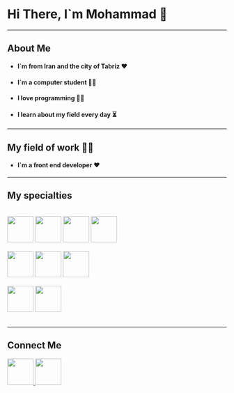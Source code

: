 <h1>Hi There, I`m Mohammad 👋</h2>

<hr>

<h2>About Me</h2>

- <h4>I`m from Iran and the city of Tabriz ❤</h4>
- <h4>I`m a computer student 👨‍🎓</h4>
- <h4>I love programming 👨‍💻</h4>
- <h4>I learn about my field every day ⏳</h4>

<hr>

<h2>My field of work 👨‍💻</h2>

- <h4>I`m a front end developer ❤</h4>

<hr>

<h2>My specialties</h2>

<br>

<div width="100%">

  <div>
    <img src="https://github.com/mmd-web/mmd-web/blob/main/img/icons8-js-96.png?raw=true" width="60px" />
    <img src="https://github.com/mmd-web/mmd-web/blob/main/img/icons8-react-a-javascript-library-for-building-user-interfaces-96.png?raw=true" width="60px" />
    <img src="https://github.com/mmd-web/mmd-web/blob/main/img/icons8-html-96.png?raw=true" width="60px" />
    <img src="https://github.com/mmd-web/mmd-web/blob/main/img/icons8-css-96.png?raw=true" width="60px" />
  </div>
  <br>
  <div>
    <img src="https://github.com/mmd-web/mmd-web/blob/main/img/icons8-material-ui-100.png?raw=true" width="60px" />
    <img src="https://github.com/mmd-web/mmd-web/blob/main/img/icons8-bootstrap-96.png?raw=true" width="60px" />
    <img src="https://github.com/mmd-web/mmd-web/blob/main/img/icons8-tailwind-css-96.png?raw=true" width="60px" />
  </div>
  <br>
  <div>
    <img src="https://github.com/mmd-web/mmd-web/blob/main/img/icons8-figma-96.png?raw=true" width="60px" />
    <img src="https://github.com/mmd-web/mmd-web/blob/main/img/icons8-git-96.png?raw=true" width="60px" />
  </div>
  <br>

</div>

<hr>

<h2>Connect Me</h2>

<div width="100%">
<a href = "https://www.instagram.com/mmd_78_pv" >
  <img src = "https://github.com/mmd-web/mmd-web/blob/main/img/icons8-instagram-96.png?raw=true" width="60px"/>
</a>
<a href = "https://t.me/mmd_qm_78" >
  <img src = "https://github.com/mmd-web/mmd-web/blob/main/img/icons8-telegram-96.png?raw=true" width="60px"/>
</a>
</div>
